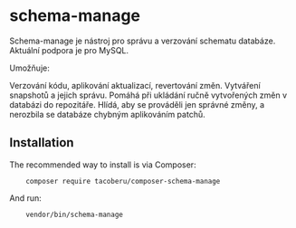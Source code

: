 schema-manage
=============

Schema-manage je nástroj pro správu a verzování schematu databáze. Aktuální podpora je pro MySQL.

Umožňuje:

Verzování kódu, aplikování aktualizací, revertování změn.
Vytváření snapshotů a jejich správu.
Pomáhá při ukládání ručně vytvořených změn v databázi do repozitáře.
Hlídá, aby se prováděli jen správné změny, a nerozbila se databáze chybným aplikováním patchů.


Installation
------------

The recommended way to install is via Composer:

        composer require tacoberu/composer-schema-manage


And run:

        vendor/bin/schema-manage
